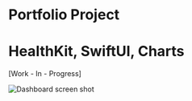 Portfolio Project
=================

# HealthKit, SwiftUI, Charts

[Work - In - Progress]

![Dashboard screen shot](images/dashboard-001.gif)
